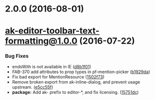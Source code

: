 <a name="2.0.0"></a>
# 2.0.0 (2016-08-01)



<a name="ak-editor-toolbar-text-formatting@1.0.0"></a>
# ak-editor-toolbar-text-formatting@1.0.0 (2016-07-22)


### Bug Fixes

* endsWith is not available in IE ([d8b1f01](https://bitbucket.org/atlassian/atlaskit/commits/d8b1f01))
* FAB-370 add attributes to prop types in pf-mention-picker ([b1929da](https://bitbucket.org/atlassian/atlaskit/commits/b1929da))
* Fix bad export for MentionResource ([1502f73](https://bitbucket.org/atlassian/atlaskit/commits/1502f73))
* Remove broken export from ak-inline-dialog, and prevent usage upstream. ([e5cc55f](https://bitbucket.org/atlassian/atlaskit/commits/e5cc55f))
* **package:** Add ak- prefix to editor-*, and fix licensing. ([15751dc](https://bitbucket.org/atlassian/atlaskit/commits/15751dc))



